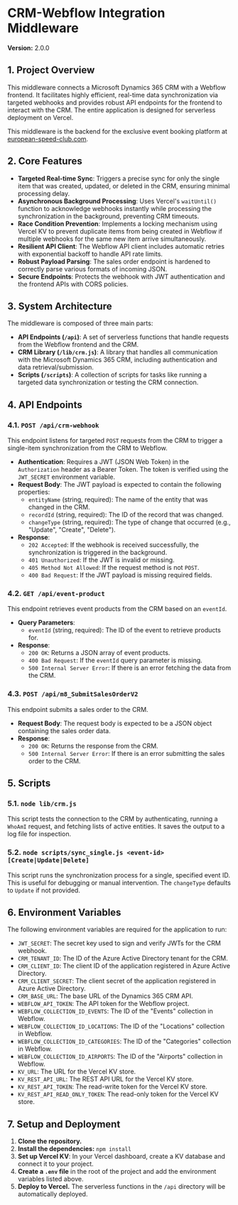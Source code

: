 # CRM-Webflow Integration Middleware

**Version:** 2.0.0

## 1. Project Overview

This middleware connects a Microsoft Dynamics 365 CRM with a Webflow frontend. It facilitates highly efficient, real-time data synchronization via targeted webhooks and provides robust API endpoints for the frontend to interact with the CRM. The entire application is designed for serverless deployment on Vercel.

This middleware is the backend for the exclusive event booking platform at [european-speed-club.com](https://www.european-speed-club.com).

## 2. Core Features

* **Targeted Real-time Sync**: Triggers a precise sync for only the single item that was created, updated, or deleted in the CRM, ensuring minimal processing delay.
* **Asynchronous Background Processing**: Uses Vercel's `waitUntil()` function to acknowledge webhooks instantly while processing the synchronization in the background, preventing CRM timeouts.
* **Race Condition Prevention**: Implements a locking mechanism using Vercel KV to prevent duplicate items from being created in Webflow if multiple webhooks for the same new item arrive simultaneously.
* **Resilient API Client**: The Webflow API client includes automatic retries with exponential backoff to handle API rate limits.
* **Robust Payload Parsing**: The sales order endpoint is hardened to correctly parse various formats of incoming JSON.
* **Secure Endpoints**: Protects the webhook with JWT authentication and the frontend APIs with CORS policies.

## 3. System Architecture

The middleware is composed of three main parts:

* **API Endpoints (`/api`)**: A set of serverless functions that handle requests from the Webflow frontend and the CRM.
* **CRM Library (`/lib/crm.js`)**: A library that handles all communication with the Microsoft Dynamics 365 CRM, including authentication and data retrieval/submission.
* **Scripts (`/scripts`)**: A collection of scripts for tasks like running a targeted data synchronization or testing the CRM connection.

## 4. API Endpoints

### 4.1. `POST /api/crm-webhook`

This endpoint listens for targeted `POST` requests from the CRM to trigger a single-item synchronization from the CRM to Webflow.

* **Authentication**: Requires a JWT (JSON Web Token) in the `Authorization` header as a Bearer Token. The token is verified using the `JWT_SECRET` environment variable.
* **Request Body**: The JWT payload is expected to contain the following properties:
    * `entityName` (string, required): The name of the entity that was changed in the CRM.
    * `recordId` (string, required): The ID of the record that was changed.
    * `changeType` (string, required): The type of change that occurred (e.g., "Update", "Create", "Delete").
* **Response**:
    * `202 Accepted`: If the webhook is received successfully, the synchronization is triggered in the background.
    * `401 Unauthorized`: If the JWT is invalid or missing.
    * `405 Method Not Allowed`: If the request method is not `POST`.
    * `400 Bad Request`: If the JWT payload is missing required fields.

### 4.2. `GET /api/event-product`

This endpoint retrieves event products from the CRM based on an `eventId`.

* **Query Parameters**:
    * `eventId` (string, required): The ID of the event to retrieve products for.
* **Response**:
    * `200 OK`: Returns a JSON array of event products.
    * `400 Bad Request`: If the `eventId` query parameter is missing.
    * `500 Internal Server Error`: If there is an error fetching the data from the CRM.

### 4.3. `POST /api/m8_SubmitSalesOrderV2`

This endpoint submits a sales order to the CRM.

* **Request Body**: The request body is expected to be a JSON object containing the sales order data.
* **Response**:
    * `200 OK`: Returns the response from the CRM.
    * `500 Internal Server Error`: If there is an error submitting the sales order to the CRM.

## 5. Scripts

### 5.1. `node lib/crm.js`

This script tests the connection to the CRM by authenticating, running a `WhoAmI` request, and fetching lists of active entities. It saves the output to a log file for inspection.

### 5.2. `node scripts/sync_single.js <event-id> [Create|Update|Delete]`

This script runs the synchronization process for a single, specified event ID. This is useful for debugging or manual intervention. The `changeType` defaults to `Update` if not provided.

## 6. Environment Variables

The following environment variables are required for the application to run:

* `JWT_SECRET`: The secret key used to sign and verify JWTs for the CRM webhook.
* `CRM_TENANT_ID`: The ID of the Azure Active Directory tenant for the CRM.
* `CRM_CLIENT_ID`: The client ID of the application registered in Azure Active Directory.
* `CRM_CLIENT_SECRET`: The client secret of the application registered in Azure Active Directory.
* `CRM_BASE_URL`: The base URL of the Dynamics 365 CRM API.
* `WEBFLOW_API_TOKEN`: The API token for the Webflow project.
* `WEBFLOW_COLLECTION_ID_EVENTS`: The ID of the "Events" collection in Webflow.
* `WEBFLOW_COLLECTION_ID_LOCATIONS`: The ID of the "Locations" collection in Webflow.
* `WEBFLOW_COLLECTION_ID_CATEGORIES`: The ID of the "Categories" collection in Webflow.
* `WEBFLOW_COLLECTION_ID_AIRPORTS`: The ID of the "Airports" collection in Webflow.
* `KV_URL`: The URL for the Vercel KV store.
* `KV_REST_API_URL`: The REST API URL for the Vercel KV store.
* `KV_REST_API_TOKEN`: The read-write token for the Vercel KV store.
* `KV_REST_API_READ_ONLY_TOKEN`: The read-only token for the Vercel KV store.

## 7. Setup and Deployment

1.  **Clone the repository.**
2.  **Install the dependencies:** `npm install`
3.  **Set up Vercel KV**: In your Vercel dashboard, create a KV database and connect it to your project.
4.  **Create a `.env` file** in the root of the project and add the environment variables listed above.
5.  **Deploy to Vercel.** The serverless functions in the `/api` directory will be automatically deployed.
